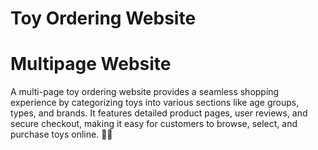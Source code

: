 # Toy Ordering Website 
# Multipage Website
A multi-page toy ordering website provides a seamless shopping experience by categorizing toys into various sections like age groups, types, and brands. It features detailed product pages, user reviews, and secure checkout, making it easy for customers to browse, select, and purchase toys online. 🧸🌐
